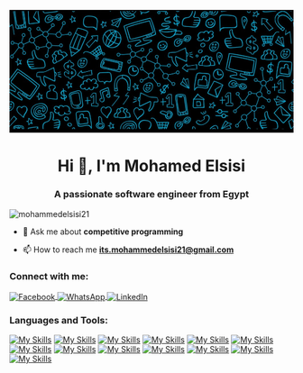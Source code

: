 ![logo](./assets/logo.jpg)
<h1 align="center">Hi 👋, I'm Mohamed Elsisi</h1>
<h3 align="center">A passionate software engineer from Egypt</h3>


<p align="left">
<img src="https://komarev.com/ghpvc/?username=mohammedelsisi21&label=Profile%20views&color=0e75b6&style=flat" alt="mohammedelsisi21" />
</p>

- 💬 Ask me about **competitive programming**

- 📫 How to reach me **its.mohammedelsisi21@gmail.com**

<h3 align="left">Connect with me:</h3>
<p align="left">
<a href="https://www.facebook.com/mohamed.elsesi.75/" target="blank">
  <img align="center" src="https://raw.githubusercontent.com/rahuldkjain/github-profile-readme-generator/master/src/images/icons/Social/facebook.svg" alt="Facebook" height="30" width="40" />
</a>
<a href="https://wa.me/201011707304" target="_blank">
  <img align="center" src="https://upload.wikimedia.org/wikipedia/commons/6/6b/WhatsApp.svg" alt="WhatsApp" height="30" width="40" />
</a>
<a href="https://www.linkedin.com/in/mohammed-abdelrafea-elsisi-25267027b/" target="_blank">
  <img align="center" src="https://raw.githubusercontent.com/rahuldkjain/github-profile-readme-generator/master/src/images/icons/Social/linked-in-alt.svg" alt="LinkedIn" height="30" width="40" />
</a>
</p>

<h3 align="left">Languages and Tools:</h3>

[![My Skills](https://skillicons.dev/icons?i=html&theme=light)](https://www.html.com/)
[![My Skills](https://skillicons.dev/icons?i=css&theme=light)](https://www.css.com/)
[![My Skills](https://skillicons.dev/icons?i=js&theme=light)](https://developer.mozilla.org/en-US/docs/Web/JavaScript)
[![My Skills](https://skillicons.dev/icons?i=ts&theme=light)](https://www.typescriptlang.org/)
[![My Skills](https://skillicons.dev/icons?i=bootstrap&theme=light)](https://getbootstrap.com/)
[![My Skills](https://skillicons.dev/icons?i=tailwind&theme=light)](https://tailwindcss.com/)
[![My Skills](https://skillicons.dev/icons?i=react&theme=light)](https://react.dev/)
[![My Skills](https://skillicons.dev/icons?i=cpp&theme=light)](https://cplusplus.com/)
[![My Skills](https://skillicons.dev/icons?i=php&theme=light)](https://www.php.net/)
[![My Skills](https://skillicons.dev/icons?i=git&theme=light)](https://git-scm.com/)
[![My Skills](https://skillicons.dev/icons?i=github&theme=light)](https://github.com/)
[![My Skills](https://skillicons.dev/icons?i=windows&theme=dark)](https://www.linux.org/)
[![My Skills](https://skillicons.dev/icons?i=linux&theme=dark)](https://www.microsoft.com/en-eg)